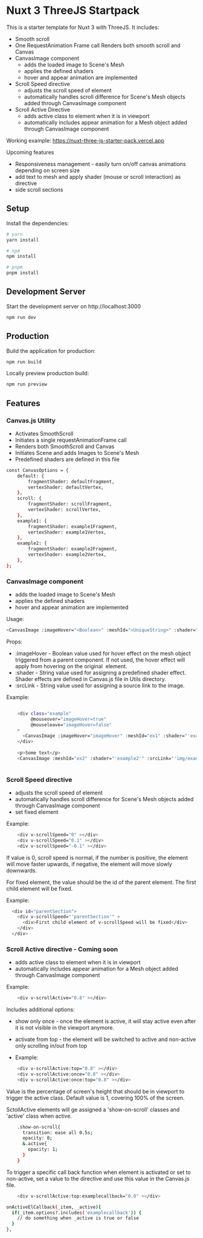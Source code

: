# Nuxt 3 ThreeJS Startpack

This is a starter template for Nuxt 3 with ThreeJS. It includes:

- Smooth scroll
- One RequestAnimation Frame call Renders both smooth scroll and Canvas
- CanvasImage component
    - adds the loaded image to Scene's Mesh
    - applies the defined shaders
    - hover and appear animation are implemented
- Scroll Speed directive
    - adjusts the scroll speed of element
    - automatically handles scroll difference for Scene's Mesh objects added through CanvasImage component
- Scroll Active Directive
    - adds active class to element when it is in viewport
    - automatically includes appear animation for a Mesh object added through CanvasImage component

Working example: https://nuxt-three-js-starter-pack.vercel.app

Upcoming features 
- Responsiveness management - easily turn on/off canvas animations depending on screen size
- add text to mesh and apply shader (mouse or scroll interaction) as directive
- side scroll sections

## Setup

Install the dependencies:

```bash
# yarn
yarn install

# npm
npm install

# pnpm
pnpm install
```

## Development Server

Start the development server on http://localhost:3000

```bash
npm run dev
```

## Production

Build the application for production:

```bash
npm run build
```

Locally preview production build:

```bash
npm run preview
```

## Features

### Canvas.js Utility

- Activates SmoothScroll
- Initiates a single requestAnimationFrame call
- Renders both SmoothScroll and Canvas
- Initiates Scene and adds Images to Scene's Mesh
- Predefined shaders are defined in this file

```bash
const CanvasOptions = {
    default: {
        fragmentShader: defaultFragment,
        vertexShader: defaultVertex,
    },
    scroll: {
        fragmentShader: scrollFragment,
        vertexShader: scrollVertex,
    },
    example1: {
        fragmentShader: example1Fragment,
        vertexShader: example1Vertex,
    },
    example2: {
        fragmentShader: example2Fragment,
        vertexShader: example2Vertex,
    },
};
```

### CanvasImage component

- adds the loaded image to Scene's Mesh
- applies the defined shaders
- hover and appear animation are implemented

Usage:

```bash
<CanvasImage :imageHover="<Boolean>" :meshId="<UniqueString>" :shader="<String>" :srcLink="<String>" />
```

Props:

- :imageHover - Boolean value used for hover effect on the mesh object triggered from a parent component. If not used,
  the hover effect will apply from hovering on the original <img> element.
- :shader - String value used for assigning a predefined shader effect. Shader effects are defined in Canvas.js file in
  Utils directory.
- :srcLink - String value used for assigning a source link to the image.

Example:

```bash 

    <div class="example"
         @mouseover="imageHover=true"
         @mouseleave="imageHover=false"
    >
      <CanvasImage :imageHover="imageHover" :meshId="ex1" :shader="'example1'" :srcLink="'img/example1.jpg'" />
    </div>
    
    <p>Some text</p>
    <CanvasImage :meshId="ex2" :shader="'example2'" :srcLink="'img/example2.jpg'" />
  
```

### Scroll Speed directive

- adjusts the scroll speed of element
- automatically handles scroll difference for Scene's Mesh objects added through CanvasImage component
- set fixed element

Example:

```bash 
    <div v-scrollSpeed="0" ></div>  
    <div v-scrollSpeed="0.1" ></div>  
    <div v-scrollSpeed="-0.1" ></div>  
```
If value is 0, scroll speed is normal, if the number is positive, the element will move faster upwards, if negative, the
element will move slowly downwards.

For fixed element, the value should be the id of the parent element. The first child element will be fixed.

Example:

```bash 
  <div id="parentSection">
    <div v-scrollSpeed="'parentSection'" >
      <div>First child element of v-scrollSpeed will be fixed</div>
    </div>      
  </div>
```

### Scroll Active directive - Coming soon

- adds active class to element when it is in viewport
- automatically includes appear animation for a Mesh object added through CanvasImage component

Example:

```bash 
    <div v-scrollActive="0.8" ></div>  
```

Includes additional options:
- show only once - once the element is active, it will stay active even after it is not visible in the viewport anymore.
- activate from top - the element will be switched to active and non-active only scrolling in/out from top
  
- Example:

```bash 
    <div v-scrollActive:top="0.8" ></div>  
    <div v-scrollActive:once="0.8" ></div>  
    <div v-scrollActive:once:top="0.8" ></div>  
```

Value is the percentage of screen's height that should be in viewport to trigger the active class. Default value is 1,
covering 100% of the screen.

SctollActive elements will ge assigned a 'show-on-scroll' classes and 'active' class when active.

```bash 
    .show-on-scroll{
      transition: ease all 0.5s;
      opacity: 0;
      &.active{
        opacity: 1;        
      }
    }
```

To trigger a specific call back function when element is activated or set to non-active, set a value to the directive and use this value in the Canvas.js file.

```bash 
    <div v-scrollActive:top:examplecallback="0.8" ></div>  
```

```bash 
onActiveElCallback(_item, _active){
  if(_item.options?.includes('examplecallback')) {
    // do something when _active is true or false
  }
},
```








